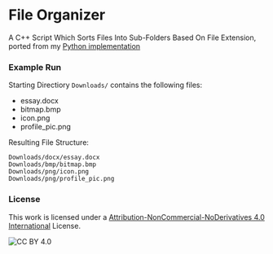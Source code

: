 # File Organizer
A C++ Script Which Sorts Files Into Sub-Folders Based On File Extension, ported from my [Python implementation](https://github.com/SamHarris2020/Assorted-Projects/blob/master/File%20Sorter/Sorter.py)


### Example Run

Starting Directiory `Downloads/` contains the following files:
 * essay.docx
 * bitmap.bmp
 * icon.png
 * profile_pic.png

Resulting File Structure:
```
Downloads/docx/essay.docx
Downloads/bmp/bitmap.bmp
Downloads/png/icon.png
Downloads/png/profile_pic.png
```

### License

This work is licensed under a
[Attribution-NonCommercial-NoDerivatives 4.0 International][cc-by] License.

![CC BY 4.0][cc-by-image]

[cc-by]: http://creativecommons.org/licenses/by/4.0/
[cc-by-image]: https://licensebuttons.net/l/by-nc-nd/3.0/88x31.png
